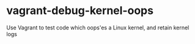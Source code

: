 vagrant-debug-kernel-oops
=========================

Use Vagrant to test code which oops'es a Linux kernel, and retain kernel logs
